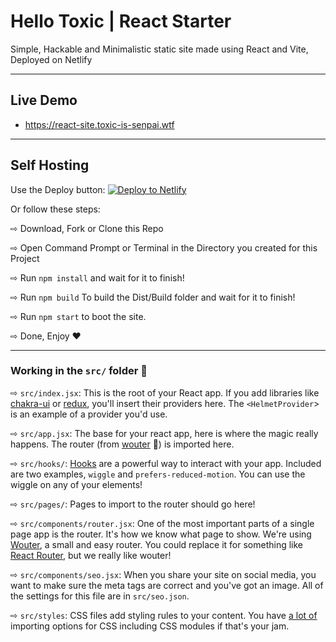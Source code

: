 # Hello Toxic | React Starter
Simple, Hackable and Minimalistic static site made using React and Vite, Deployed on Netlify

---

## Live Demo
* https://react-site.toxic-is-senpai.wtf

---

## Self Hosting
Use the Deploy button:
[![Deploy to Netlify](https://www.netlify.com/img/deploy/button.svg)](https://app.netlify.com/start/deploy?repository=https://github.com/TheRealToxicDev/Hello-Toxic-React)

Or follow these steps:

⇨ Download, Fork or Clone this Repo

⇨ Open Command Prompt or Terminal in the Directory you created for this Project

⇨ Run `npm install` and wait for it to finish!

⇨ Run `npm build` To build the Dist/Build folder and wait for it to finish!

⇨ Run `npm start` to boot the site.

⇨ Done, Enjoy ❤️

---

### Working in the `src/` folder 📁
⇨ `src/index.jsx`: This is the root of your React app. If you add libraries like [chakra-ui](https://chakra-ui.com) or [redux](https://react-redux.js.org), you'll insert their providers here. The `<HelmetProvider`> is an example of a provider you'd use.

⇨ `src/app.jsx`: The base for your react app, here is where the magic really happens. The router (from [wouter](https://github.com/molefrog/wouter) 🐰) is imported here.

⇨ `src/hooks/`: [Hooks](https://reactjs.org/docs/hooks-intro.html) are a powerful way to interact with your app. Included are two examples, `wiggle` and `prefers-reduced-motion`. You can use the wiggle on any of your elements!

⇨ `src/pages/`: Pages to import to the router should go here!

⇨ `src/components/router.jsx`: One of the most important parts of a single page app is the router. It's how we know what page to show. We're using [Wouter](https://github.com/molefrog/wouter), a small and easy router. You could replace it for something like [React Router](https://reactrouter.com/), but we really like wouter!

⇨ `src/components/seo.jsx`: When you share your site on social media, you want to make sure the meta tags are correct and you've got an image. All of the settings for this file are in `src/seo.json`.

⇨ `src/styles`: CSS files add styling rules to your content. You have [a lot of](https://vitejs.dev/guide/features.html#css) importing options for CSS including CSS modules if that's your jam.
